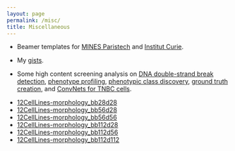 ```yaml
---
layout: page
permalink: /misc/
title: Miscellaneous
---
```


* Beamer templates for [MINES Paristech](/assets/basic-theme/mines.zip) and [Institut Curie](/assets/basic-theme/curie.zip).

* My [gists](https://gist.github.com/jcboyd/).

* Some high content screening analysis on [DNA double-strand break detection](/assets/hcs/double_strand_break_detection.html), [phenotype profiling](/assets/hcs/phenotype_profiling.html), [phenotypic class discovery](/assets/hcs/class_discovery.html), [ground truth creation](/assets/hcs/ground_truth.html), and [ConvNets for TNBC cells](/assets/hcs/convnets_tnbc.html).

- [12CellLines-morphology_bb28d28](/assets/hcs/12CellLines-morphology_bb28d28.zip)
- [12CellLines-morphology_bb56d28](/assets/hcs/12CellLines-morphology_bb56d28.zip)
- [12CellLines-morphology_bb56d56](/assets/hcs/12CellLines-morphology_bb56d56.zip)
- [12CellLines-morphology_bb112d28](/assets/hcs/12CellLines-morphology_bb112d28.zip)
- [12CellLines-morphology_bb112d56](/assets/hcs/12CellLines-morphology_bb112d56.zip)
- [12CellLines-morphology_bb112d112](/assets/hcs/12CellLines-morphology_bb112d112.zip)
